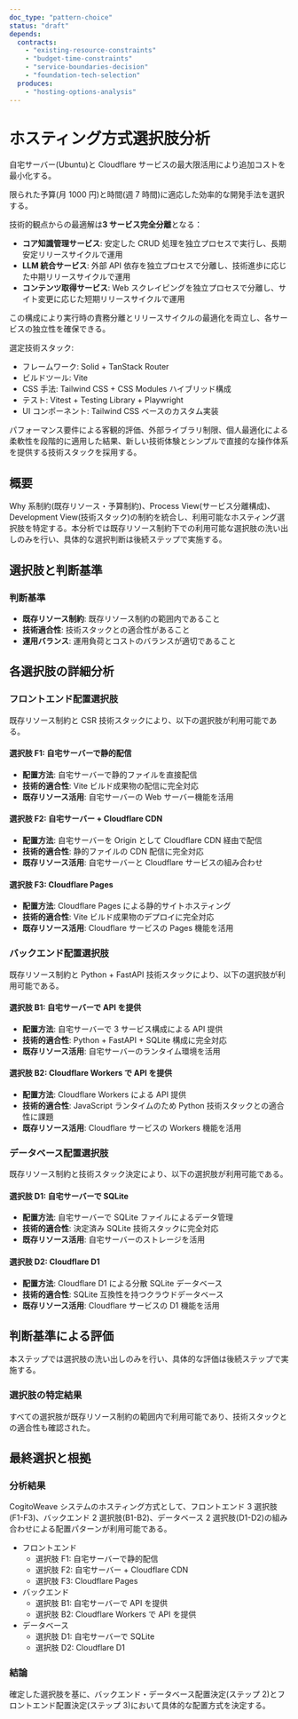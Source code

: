 ```yaml
---
doc_type: "pattern-choice"
status: "draft"
depends:
  contracts:
    - "existing-resource-constraints"
    - "budget-time-constraints"
    - "service-boundaries-decision"
    - "foundation-tech-selection"
  produces:
    - "hosting-options-analysis"
---
```


# ホスティング方式選択肢分析

<!-- PREMISE_BEGIN: existing-resource-constraints -->

自宅サーバー(Ubuntu)と Cloudflare サービスの最大限活用により追加コストを最小化する。

<!-- PREMISE_END: existing-resource-constraints -->

<!-- PREMISE_BEGIN: budget-time-constraints -->

限られた予算(月 1000 円)と時間(週 7 時間)に適応した効率的な開発手法を選択する。

<!-- PREMISE_END: budget-time-constraints -->

<!-- PREMISE_BEGIN: service-boundaries-decision -->

技術的観点からの最適解は**3 サービス完全分離**となる：

- **コア知識管理サービス**: 安定した CRUD 処理を独立プロセスで実行し、長期安定リリースサイクルで運用
- **LLM 統合サービス**: 外部 API 依存を独立プロセスで分離し、技術進歩に応じた中期リリースサイクルで運用
- **コンテンツ取得サービス**: Web スクレイピングを独立プロセスで分離し、サイト変更に応じた短期リリースサイクルで運用

この構成により実行時の責務分離とリリースサイクルの最適化を両立し、各サービスの独立性を確保できる。

<!-- PREMISE_END: service-boundaries-decision -->

<!-- PREMISE_BEGIN: foundation-tech-selection -->

選定技術スタック:

- フレームワーク: Solid + TanStack Router
- ビルドツール: Vite
- CSS 手法: Tailwind CSS + CSS Modules ハイブリッド構成
- テスト: Vitest + Testing Library + Playwright
- UI コンポーネント: Tailwind CSS ベースのカスタム実装

パフォーマンス要件による客観的評価、外部ライブラリ制限、個人最適化による柔軟性を段階的に適用した結果、新しい技術体験とシンプルで直接的な操作体系を提供する技術スタックを採用する。

<!-- PREMISE_END: foundation-tech-selection -->

## 概要

Why 系制約(既存リソース・予算制約)、Process View(サービス分離構成)、Development View(技術スタック)の制約を統合し、利用可能なホスティング選択肢を特定する。本分析では既存リソース制約下での利用可能な選択肢の洗い出しのみを行い、具体的な選択判断は後続ステップで実施する。

## 選択肢と判断基準

### 判断基準

- **既存リソース制約**: 既存リソース制約の範囲内であること
- **技術適合性**: 技術スタックとの適合性があること
- **運用バランス**: 運用負荷とコストのバランスが適切であること

## 各選択肢の詳細分析

### フロントエンド配置選択肢

既存リソース制約と CSR 技術スタックにより、以下の選択肢が利用可能である。

#### 選択肢 F1: 自宅サーバーで静的配信

- **配置方法**: 自宅サーバーで静的ファイルを直接配信
- **技術的適合性**: Vite ビルド成果物の配信に完全対応
- **既存リソース活用**: 自宅サーバーの Web サーバー機能を活用

#### 選択肢 F2: 自宅サーバー + Cloudflare CDN

- **配置方法**: 自宅サーバーを Origin として Cloudflare CDN 経由で配信
- **技術的適合性**: 静的ファイルの CDN 配信に完全対応
- **既存リソース活用**: 自宅サーバーと Cloudflare サービスの組み合わせ

#### 選択肢 F3: Cloudflare Pages

- **配置方法**: Cloudflare Pages による静的サイトホスティング
- **技術的適合性**: Vite ビルド成果物のデプロイに完全対応
- **既存リソース活用**: Cloudflare サービスの Pages 機能を活用

### バックエンド配置選択肢

既存リソース制約と Python + FastAPI 技術スタックにより、以下の選択肢が利用可能である。

#### 選択肢 B1: 自宅サーバーで API を提供

- **配置方法**: 自宅サーバーで 3 サービス構成による API 提供
- **技術的適合性**: Python + FastAPI + SQLite 構成に完全対応
- **既存リソース活用**: 自宅サーバーのランタイム環境を活用

#### 選択肢 B2: Cloudflare Workers で API を提供

- **配置方法**: Cloudflare Workers による API 提供
- **技術的適合性**: JavaScript ランタイムのため Python 技術スタックとの適合性に課題
- **既存リソース活用**: Cloudflare サービスの Workers 機能を活用

### データベース配置選択肢

既存リソース制約と技術スタック決定により、以下の選択肢が利用可能である。

#### 選択肢 D1: 自宅サーバーで SQLite

- **配置方法**: 自宅サーバーで SQLite ファイルによるデータ管理
- **技術的適合性**: 決定済み SQLite 技術スタックに完全対応
- **既存リソース活用**: 自宅サーバーのストレージを活用

#### 選択肢 D2: Cloudflare D1

- **配置方法**: Cloudflare D1 による分散 SQLite データベース
- **技術的適合性**: SQLite 互換性を持つクラウドデータベース
- **既存リソース活用**: Cloudflare サービスの D1 機能を活用

## 判断基準による評価

本ステップでは選択肢の洗い出しのみを行い、具体的な評価は後続ステップで実施する。

### 選択肢の特定結果

すべての選択肢が既存リソース制約の範囲内で利用可能であり、技術スタックとの適合性も確認された。

## 最終選択と根拠

### 分析結果

<!-- GLOBAL_CONCLUSION_BEGIN: hosting-options-analysis -->

CogitoWeave システムのホスティング方式として、フロントエンド 3 選択肢(F1-F3)、バックエンド 2 選択肢(B1-B2)、データベース 2 選択肢(D1-D2)の組み合わせによる配置パターンが利用可能である。

- フロントエンド
  - 選択肢 F1: 自宅サーバーで静的配信
  - 選択肢 F2: 自宅サーバー + Cloudflare CDN
  - 選択肢 F3: Cloudflare Pages
- バックエンド
  - 選択肢 B1: 自宅サーバーで API を提供
  - 選択肢 B2: Cloudflare Workers で API を提供
- データベース
  - 選択肢 D1: 自宅サーバーで SQLite
  - 選択肢 D2: Cloudflare D1

<!-- GLOBAL_CONCLUSION_END: hosting-options-analysis -->

### 結論

確定した選択肢を基に、バックエンド・データベース配置決定(ステップ 2)とフロントエンド配置決定(ステップ 3)において具体的な配置方式を決定する。
